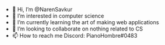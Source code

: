 - 👋 Hi, I’m @NarenSavkur
- 👀 I’m interested in computer science
- 🌱 I’m currently learning the art of making web applications
- 💞️ I’m looking to collaborate on nothing related to CS
- 📫 How to reach me Discord: PianoHombre#0483

<!---
NarenSavkur/NarenSavkur is a ✨ special ✨ repository because its `README.md` (this file) appears on your GitHub profile.
You can click the Preview link to take a look at your changes.
--->
